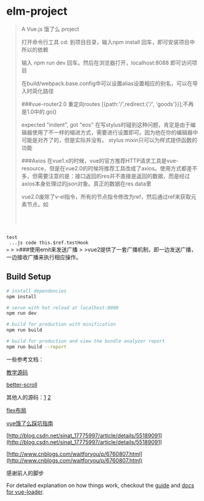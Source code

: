 # elm-project

> A Vue.js 饿了么 project
> 
> 打开命令行工具 cd: 到项目目录，输入npm install 回车，即可安装项目中所以的依赖
> 
> 输入 npm run dev  回车。然后在浏览器打开，localhost:8088  即可访问项目
> 
> 在build/webpack.base.config中可以设置alias设置相应的别名，可以在导入时简化路径
> 
> ###vue-router2.0 
> 重定向routes [{path:'/',redirect:{'/', 'goods'}}];不再是1.0中的.go()
> 
> expected "indent", got "eos" 在写stylus时碰到这种问题，肯定是由于编辑器使用了不一样的缩进方式，需要进行设置即可。因为他在你的编辑器中可能是对齐了的，但是实际并没有。
> stylus mixin只可以为样式提供函数的功能
> 
>###Axios
>在vue1.x的时候，vue的官方推荐HTTP请求工具是vue-resource，但是在vue2.0的时候将推荐工具改成了axios。使用方式都差不多，但需要注意的是：接口返回的res并不直接是返回的数据，而是经过axios本身处理过的json对象。真正的数据在res.data里
>
>vue2.0废除了v-el指令，所有的节点指令修改为ref，然后通过ref来获取元素节点，如
><pre><code> 
<div ref="testHook">test</div> ...js code this.$ref.testHook
></code></pre>
>
>###使用emit来发送广播
>
>vue2提供了一套广播机制，即一边发送广播，一边接收广播来执行相应操作。

## Build Setup

``` bash
# install dependencies
npm install

# serve with hot reload at localhost:8080
npm run dev

# build for production with minification
npm run build

# build for production and view the bundle analyzer report
npm run build --report
```
一些参考文档：

[教学源码](https://github.com/ustbhuangyi/vue-sell)

[better-scroll](https://github.com/ustbhuangyi/better-scroll)

其他人的源码：[1](https://github.com/PacktPublishing/Learning-Vuejs-2/tree/master/chapter4/shopping-list)
[2](https://github.com/RegToss/Vue-SPA)

[flex布局](http://www.ruanyifeng.com/blog/2015/07/flex-examples.html)

[vue饿了么踩坑指南](http://www.jianshu.com/p/256abebd4b12)

[http://blog.csdn.net/sinat_17775997/article/details/55189091](http://blog.csdn.net/sinat_17775997/article/details/55189091)

[http://www.cnblogs.com/waitforyou/p/6760807.html](http://www.cnblogs.com/waitforyou/p/6760807.html)

感谢前人的脚步



For detailed explanation on how things work, checkout the [guide](http://vuejs-templates.github.io/webpack/) and [docs for vue-loader](http://vuejs.github.io/vue-loader).

